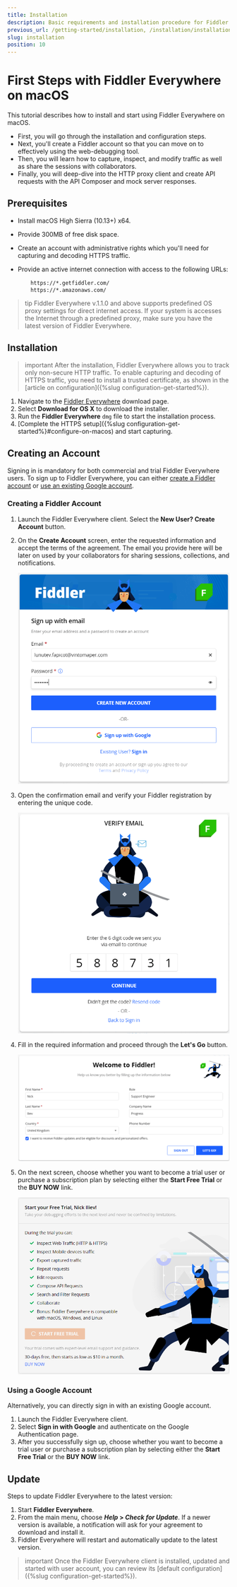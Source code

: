 ```yaml
---
title: Installation
description: Basic requirements and installation procedure for Fiddler Everywhere
previous_url: /getting-started/installation, /installation/installation-procedure
slug: installation
position: 10
---
```


# First Steps with Fiddler Everywhere on macOS

This tutorial describes how to install and start using Fiddler Everywhere on macOS.

* First, you will go through the installation and configuration steps.
* Next, you'll create a Fiddler account so that you can move on to effectively using the web-debugging tool.
* Then, you will learn how to capture, inspect, and modify traffic as well as share the sessions with collaborators.
* Finally, you will deep-dive into the HTTP proxy client and create API requests with the API Composer and mock server responses.

## Prerequisites

- Install macOS High Sierra (10.13+) x64.
- Provide 300MB of free disk space.
- Create an account with administrative rights which you'll need for capturing and decoding HTTPS traffic.
- Provide an active internet connection with access to the following URLs:

    ```
        https://*.getfiddler.com/
        https://*.amazonaws.com/
    ```

>tip Fiddler Everywhere v.1.1.0 and above supports predefined OS proxy settings for direct internet access. If your system is accesses the Internet through a predefined proxy, make sure you have the latest version of Fiddler Everywhere.

## Installation

>important After the installation, Fiddler Everywhere allows you to track only non-secure HTTP traffic. To enable capturing and decoding of HTTPS traffic, you need to install a trusted certificate, as shown in the [article on configuration]({%slug configuration-get-started%}).

1. Navigate to the [Fiddler Everywhere](https://www.telerik.com/download/fiddler-everywhere) download page.
1. Select **Download for OS X** to download the installer.
1. Run the **Fiddler Everywhere** `dmg` file to start the installation process.
1. [Complete the HTTPS setup]({%slug configuration-get-started%}#configure-on-macos) and start capturing.

## Creating an Account

Signing in is mandatory for both commercial and trial Fiddler Everywhere users. To sign up to Fiddler Everywhere, you can either [create a Fiddler account](#create-fiddler-account) or [use an existing Google account](#use-google-account).

### Creating a Fiddler Account

1. Launch the Fiddler Everywhere client. Select the **New User? Create Account** button.
1. On the **Create Account** screen, enter the requested information and accept the terms of the agreement. The email you provide here will be later on used by your collaborators for sharing sessions, collections, and notifications.

    ![Create new account screen](../images/login/create-acc-screen.png)

1. Open the confirmation email and verify your Fiddler registration by entering the unique code.

    ![Enter verification code](../images/login/create-acc-screen-code-confirmation.png)

1. Fill in the required information and proceed through the **Let's Go** button.

    ![Enter verification code](../images/login/create-acc-screen-basic-info.png)

1. On the next screen, choose whether you want to become a trial user or purchase a subscription plan by selecting either the **Start Free Trial** or the **BUY NOW** link.

    ![Enter verification code](../images/login/create-acc-screen-free-trial.png)

### Using a Google Account

Alternatively, you can directly sign in with an existing Google account.

1. Launch the Fiddler Everywhere client.
1. Select **Sign in with Google** and authenticate on the Google Authentication page.
1. After you successfully sign up, choose whether you want to become a trial user or purchase a subscription plan by selecting either the **Start Free Trial** or the **BUY NOW** link.

## Update

Steps to update Fiddler Everywhere to the latest version:

1. Start __Fiddler Everywhere__.
1. From the main menu, choose **_Help_ > _Check for Update_**. If a newer version is available, a notification will ask for your agreement to download and install it.
1. Fiddler Everywhere will restart and automatically update to the latest version.

>important Once the Fiddler Everywhere client is installed, updated and started with user account, you can review its [default configuration]({%slug configuration-get-started%}).
